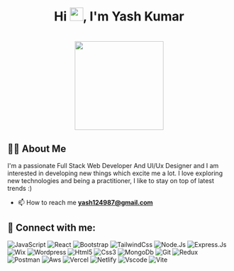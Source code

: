 <!--
**yashcode4/yashcode4** is a ✨ _special_ ✨ repository because its `README.md` (this file) appears on your GitHub profile.

Here are some ideas to get you started:

- 🔭 I’m currently working on ...
- 🌱 I’m currently learning ...
- 👯 I’m looking to collaborate on ...
- 🤔 I’m looking for help with ...
- 💬 Ask me about ...
- 📫 How to reach me: ...
- 😄 Pronouns: ...
- ⚡ Fun fact: ...
-->

### <h1 align="center">Hi <img src="https://raw.githubusercontent.com/MartinHeinz/MartinHeinz/master/wave.gif" width="30px">, I'm Yash Kumar</h1>

<h1 align="center"><a href="#"><img width="200" height="200" src="https://i.imgur.com/799y5A3.png"/></a></h1>

## 🙋‍♂️ About Me

I'm a passionate Full Stack Web Developer And UI/Ux Designer and I am interested in developing new things which excite me a lot. I love exploring new technologies and being a practitioner, I like to stay on top of latest trends :)
- 📫 How to reach me **yash124987@gmail.com**

## 🔗 Connect with me:

![JavaScript](https://img.shields.io/badge/JavaScript-F7DF1E?logo=javascript&logoColor=black&style=for-the-badge)
![React](https://img.shields.io/badge/React-61DAFB?logo=react&logoColor=black&style=for-the-badge)
![Bootstrap](https://img.shields.io/badge/bootstrap-7952B3?logo=bootstrap&logoColor=white&style=for-the-badge)
![TailwindCss](https://img.shields.io/badge/tailwindcss-06B6D4?logo=tailwindcss&logoColor=white&style=for-the-badge)
![Node.Js](https://img.shields.io/badge/node.js-339933?logo=nodedotjs&logoColor=white&style=for-the-badge)
![Express.Js](https://img.shields.io/badge/express.js-000000?logo=express&logoColor=white&style=for-the-badge)
![Wix](https://img.shields.io/badge/wix-0C6EFC?logo=wix&logoColor=white&style=for-the-badge)
![Wordpress](https://img.shields.io/badge/wordpress-21759B?logo=wordpress&logoColor=black&style=for-the-badge)
![Html5](https://img.shields.io/badge/html5-E34F26?logo=html5&logoColor=white&style=for-the-badge)
![Css3](https://img.shields.io/badge/css3-1572B6?logo=css3&logoColor=white&style=for-the-badge)
![MongoDb](https://img.shields.io/badge/mongodb-47A248?logo=mongodb&logoColor=white&style=for-the-badge)
![Git](https://img.shields.io/badge/git-F05032?logo=git&logoColor=white&style=for-the-badge)
![Redux](https://img.shields.io/badge/redux-764ABC?logo=redux&logoColor=white&style=for-the-badge)
![Postman](https://img.shields.io/badge/postman-FF6C37?logo=postman&logoColor=white&style=for-the-badge)
![Aws](https://img.shields.io/badge/aws-232F3E?logo=amazonaws&logoColor=white&style=for-the-badge)
![Vercel](https://img.shields.io/badge/vercel-000000?logo=vercel&logoColor=white&style=for-the-badge)
![Netlify](https://img.shields.io/badge/netlify-00C7B7?logo=netlify&logoColor=black&textColor=black&style=for-the-badge)
![Vscode](https://img.shields.io/badge/vscode-007ACC?logo=visualstudiocode&logoColor=white&style=for-the-badge)
![Vite](https://img.shields.io/badge/vite-646CFF?logo=vite&logoColor=white&style=for-the-badge)


<br/>


<br/>


